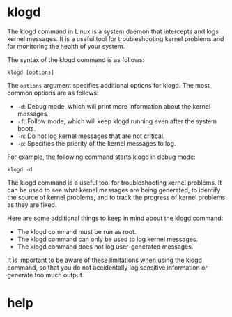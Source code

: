 # klogd 

The klogd command in Linux is a system daemon that intercepts and logs kernel messages. It is a useful tool for troubleshooting kernel problems and for monitoring the health of your system.

The syntax of the klogd command is as follows:

```
klogd [options]
```

The `options` argument specifies additional options for klogd. The most common options are as follows:

* `-d`: Debug mode, which will print more information about the kernel messages.
* `-f`: Follow mode, which will keep klogd running even after the system boots.
* `-n`: Do not log kernel messages that are not critical.
* `-p`: Specifies the priority of the kernel messages to log.

For example, the following command starts klogd in debug mode:

```
klogd -d
```

The klogd command is a useful tool for troubleshooting kernel problems. It can be used to see what kernel messages are being generated, to identify the source of kernel problems, and to track the progress of kernel problems as they are fixed.

Here are some additional things to keep in mind about the klogd command:

* The klogd command must be run as root.
* The klogd command can only be used to log kernel messages.
* The klogd command does not log user-generated messages.

It is important to be aware of these limitations when using the klogd command, so that you do not accidentally log sensitive information or generate too much output.



# help 

```

```
